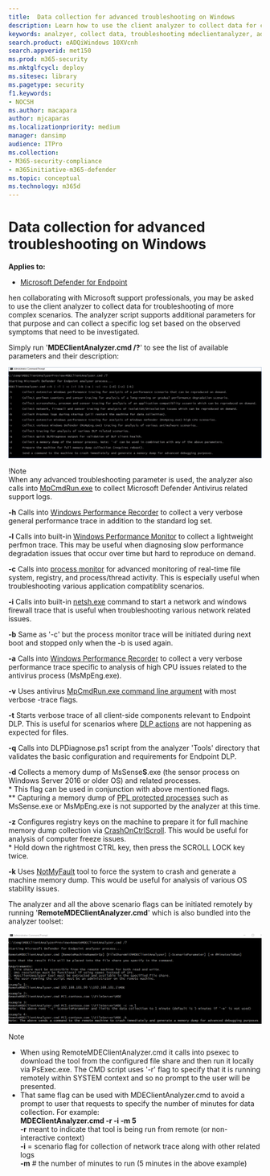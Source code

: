 ```yaml
---
title:  Data collection for advanced troubleshooting on Windows
description: Learn how to use the client analyzer to collect data for complex troubleshooting scenarios
keywords: analzyer, collect data, troubleshooting mdeclientanalyzer, advanced troubleshooting
search.product: eADQiWindows 10XVcnh
search.appverid: met150
ms.prod: m365-security
ms.mktglfcycl: deploy
ms.sitesec: library
ms.pagetype: security
f1.keywords:
- NOCSH
ms.author: macapara
author: mjcaparas
ms.localizationpriority: medium
manager: dansimp
audience: ITPro
ms.collection: 
- M365-security-compliance 
- m365initiative-m365-defender 
ms.topic: conceptual
ms.technology: m365d
---
```


#  Data collection for advanced troubleshooting on Windows

**Applies to:**
- [Microsoft Defender for Endpoint](https://go.microsoft.com/fwlink/p/?linkid=2146631)

hen collaborating with Microsoft support professionals, you may be asked to use
the client analyzer to collect data for troubleshooting of more complex
scenarios. The analyzer script supports additional parameters for that purpose
and can collect a specific log set based on the observed symptoms that need to
be investigated.

Simply run '**MDEClientAnalyzer.cmd /?**' to see the list of available
parameters and their description:

![Scenarios.jpg](images/d89a1c04cf8441e4df72005879871bd0.png)

!Note  
When any advanced troubleshooting parameter is used, the analyzer also calls
into
[MpCmdRun.exe](https://docs.microsoft.com/en-us/windows/security/threat-protection/microsoft-defender-antivirus/collect-diagnostic-data-update-compliance)
to collect Microsoft Defender Antivirus related support logs.

**-h** Calls into [Windows Performance
Recorder](https://docs.microsoft.com/windows-hardware/test/wpt/wpr-command-line-options)
to collect a very verbose general performance trace in addition to the standard
log set.

**-l** Calls into built-in [Windows Performance
Monitor](https://docs.microsoft.com/windows-server/remote/remote-desktop-services/rds-rdsh-performance-counters)
to collect a lightweight perfmon trace. This may be useful when diagnosing slow
performance degradation issues that occur over time but hard to reproduce on
demand.

**-c** Calls into [process
monitor](https://docs.microsoft.com/sysinternals/downloads/procmon) for advanced
monitoring of real-time file system, registry, and process/thread activity. This
is especially useful when troubleshooting various application compatiblity
scenarios.

**-i** Calls into built-in
[netsh.exe](https://docs.microsoft.com/windows/win32/winsock/netsh-exe) command
to start a network and windows firewall trace that is useful when
troubleshooting various network related issues.  
  
**-b** Same as '-c' but the process monitor trace will be initiated during next
boot and stopped only when the -b is used again.

**-a** Calls into [Windows Performance
Recorder](https://docs.microsoft.com/windows-hardware/test/wpt/wpr-command-line-options)
to collect a very verbose performance trace specific to analysis of high CPU
issues related to the antivirus process (MsMpEng.exe).

**-v** Uses antivirus [MpCmdRun.exe command line
argument](https://docs.microsoft.com/windows/security/threat-protection/microsoft-defender-antivirus/command-line-arguments-microsoft-defender-antivirus)
with most verbose -trace flags.

**-t** Starts verbose trace of all client-side components relevant to Endpoint
DLP. This is useful for scenarios where [DLP
actions](https://docs.microsoft.com/microsoft-365/compliance/endpoint-dlp-learn-about?view=o365-worldwide#endpoint-activities-you-can-monitor-and-take-action-on)
are not happening as expected for files.

**-q** Calls into DLPDiagnose.ps1 script from the analyzer 'Tools' directory
that validates the basic configuration and requirements for Endpoint DLP.

**-d** Collects a memory dump of MsSense**S**.exe (the sensor process on Windows
Server 2016 or older OS) and related processes.  
\* This flag can be used in conjunction with above mentioned flags.  
\*\* Capturing a memory dump of [PPL protected
processes](https://docs.microsoft.com/windows-hardware/drivers/install/early-launch-antimalware)
such as MsSense.exe or MsMpEng.exe is not supported by the analyzer at this
time.

**-z** Configures registry keys on the machine to prepare it for full machine
memory dump collection via
[CrashOnCtrlScroll](https://docs.microsoft.com/windows-hardware/drivers/debugger/forcing-a-system-crash-from-the-keyboard).
This would be useful for analysis of computer freeze issues.  
\* Hold down the rightmost CTRL key, then press the SCROLL LOCK key twice.

**-k** Uses
[NotMyFault](https://docs.microsoft.com/sysinternals/downloads/notmyfault) tool
to force the system to crash and generate a machine memory dump. This would be
useful for analysis of various OS stability issues.

The analyzer and all the above scenario flags can be initiated remotely by
running '**RemoteMDEClientAnalyzer.cmd**' which is also bundled into the
analyzer toolset:

![Text Description automatically generated](images/57cab9d82d08f672a92bf9e748ac9572.png)

>[!NOTE]
> -   When using RemoteMDEClientAnalyzer.cmd it calls into psexec to download the
    tool from the configured file share and then run it locally via PsExec.exe.
    The CMD script uses '-r' flag to specify that it is running remotely within
    SYSTEM context and so no prompt to the user will be presented.
>-   That same flag can be used with MDEClientAnalyzer.cmd to avoid a prompt to
    user that requests to specify the number of minutes for data collection. For
    example:  
    **MDEClientAnalyzer.cmd -r -i -m 5**
>   <br> **-r** meant to indicate that tool is being run from remote (or
    non-interactive context)  
    **-i** = scenario flag for collection of network trace along with other
    related logs  
    **-m** \# the number of minutes to run (5 minutes in the above example)
